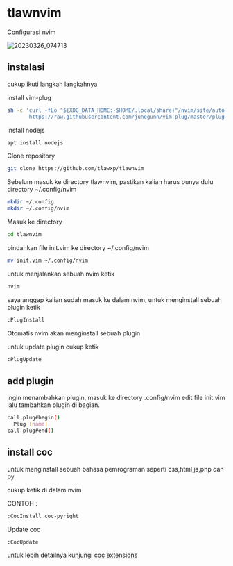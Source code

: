 # tlawnvim

Configurasi nvim

![20230326_074713](https://user-images.githubusercontent.com/101454769/227749296-995edd92-dcfd-4b2b-8db2-60d2304a9181.gif)

## instalasi

cukup ikuti langkah langkahnya

install vim-plug
```bash
sh -c 'curl -fLo "${XDG_DATA_HOME:-$HOME/.local/share}"/nvim/site/autoload/plug.vim --create-dirs \
       https://raw.githubusercontent.com/junegunn/vim-plug/master/plug.vim'

```
install nodejs
```bash
apt install nodejs
```
Clone repository
```bash
git clone https://github.com/tlawxp/tlawnvim
```
Sebelum masuk ke directory tlawnvim, pastikan kalian harus punya dulu directory ~/.config/nvim
```bash
mkdir ~/.config
mkdir ~/.config/nvim
```
Masuk ke directory
```bash
cd tlawnvim
```
pindahkan file init.vim ke directory ~/.config/nvim
```bash
mv init.vim ~/.config/nvim
```
untuk menjalankan sebuah nvim ketik
```bash
nvim
```
saya anggap kalian sudah masuk ke dalam nvim, untuk menginstall sebuah plugin ketik
```bash
:PlugInstall
```
Otomatis nvim akan menginstall sebuah plugin

untuk update plugin cukup ketik
```bash
:PlugUpdate
```


## add plugin

ingin menambahkan plugin, masuk ke directory .config/nvim edit file init.vim lalu tambahkan plugin di bagian.
```bash
call plug#begin()
  Plug [name]
call plug#end()
```

## install coc

untuk menginstall sebuah bahasa pemrograman seperti css,html,js,php dan py

cukup ketik di dalam nvim

CONTOH : 
```bash
:CocInstall coc-pyright
```
Update coc
```bash
:CocUpdate
```
untuk lebih detailnya kunjungi <a href="https://github.com/neoclide/coc.nvim/wiki/Using-coc-extensions">coc extensions</a>
